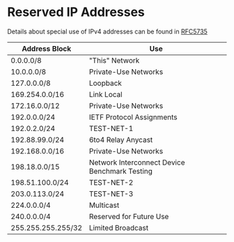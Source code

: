 # Reserved IP Addresses

Details about special use of IPv4 addresses can be found in [RFC5735](https://datatracker.ietf.org/doc/html/rfc5735)

| Address Block      | Use                                           |
| ------------------ | --------------------------------------------- |
| 0.0.0.0/8          | "This" Network                                |
| 10.0.0.0/8         | Private-Use Networks                          |
| 127.0.0.0/8        | Loopback                                      |
| 169.254.0.0/16     | Link Local                                    |
| 172.16.0.0/12      | Private-Use Networks                          |
| 192.0.0.0/24       | IETF Protocol Assignments                     |
| 192.0.2.0/24       | TEST-NET-1                                    |
| 192.88.99.0/24     | 6to4 Relay Anycast                            |
| 192.168.0.0/16     | Private-Use Networks                          |
| 198.18.0.0/15      | Network Interconnect Device Benchmark Testing |
| 198.51.100.0/24    | TEST-NET-2                                    |
| 203.0.113.0/24     | TEST-NET-3                                    |
| 224.0.0.0/4        | Multicast                                     |
| 240.0.0.0/4        | Reserved for Future Use                       |
| 255.255.255.255/32 | Limited Broadcast                             |
